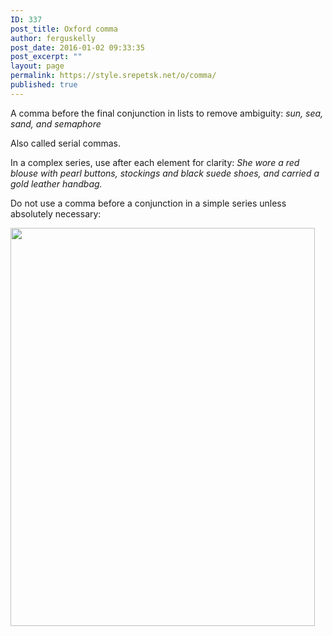 ```yaml
---
ID: 337
post_title: Oxford comma
author: ferguskelly
post_date: 2016-01-02 09:33:35
post_excerpt: ""
layout: page
permalink: https://style.srepetsk.net/o/comma/
published: true
---
```

A comma before the final conjunction in lists to remove ambiguity: <em>sun, sea, sand, and semaphore</em>

Also called serial commas.

In a complex series, use after each element for clarity: <em>She wore a red blouse with pearl buttons, stockings and black suede shoes, and carried a gold leather handbag.</em>

Do not use a comma before a conjunction in a simple series unless absolutely necessary:

<img class="alignleft" src="http://i.imgur.com/rTEJkwH.jpg" alt="" width="487" height="637" />

&nbsp;
